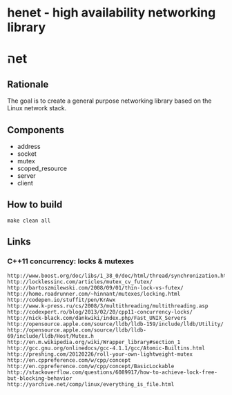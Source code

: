 henet - high availability networking library
============================================

&#x5D4;et
=========

Rationale
---------
The goal is to create a general purpose networking library based on the
Linux network stack.

Components
----------
* address
* socket
* mutex
* scoped_resource
* server
* client

How to build
------------

    make clean all


Links
-----

### C++11 concurrency: locks & mutexes
    http://www.boost.org/doc/libs/1_38_0/doc/html/thread/synchronization.html#thread.synchronization.mutex_concepts.lockable.try_lock
    http://locklessinc.com/articles/mutex_cv_futex/
    http://bartoszmilewski.com/2008/09/01/thin-lock-vs-futex/
    http://home.roadrunner.com/~hinnant/mutexes/locking.html
    http://codepen.io/stuffit/pen/KrAwx
    http://www.k-press.ru/cs/2008/3/multithreading/multithreading.asp
    http://codexpert.ro/blog/2013/02/20/cpp11-concurrency-locks/
    http://nick-black.com/dankwiki/index.php/Fast_UNIX_Servers
    http://opensource.apple.com/source/lldb/lldb-159/include/lldb/Utility/
    http://opensource.apple.com/source/lldb/lldb-69/include/lldb/Host/Mutex.h
    http://en.m.wikipedia.org/wiki/Wrapper_library#section_1
    http://gcc.gnu.org/onlinedocs/gcc-4.1.1/gcc/Atomic-Builtins.html
    http://preshing.com/20120226/roll-your-own-lightweight-mutex
    http://en.cppreference.com/w/cpp/concept
    http://en.cppreference.com/w/cpp/concept/BasicLockable
    http://stackoverflow.com/questions/6089917/how-to-achieve-lock-free-but-blocking-behavior
    http://yarchive.net/comp/linux/everything_is_file.html

